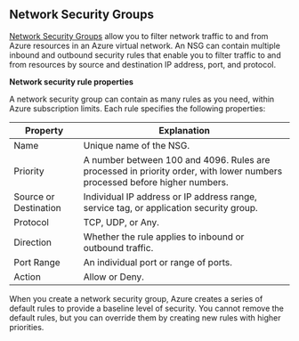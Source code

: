 ## Network Security Groups

[Network Security Groups](https://docs.microsoft.com/azure/virtual-network/security-overview#network-security-groups?azure-portal=true) allow you to filter network traffic to and from Azure resources in an Azure virtual network. An NSG can contain multiple inbound and outbound security rules that enable you to filter traffic to and from resources by source and destination IP address, port, and protocol.

**Network security rule properties**

A network security group can contain as many rules as you  need, within Azure subscription limits. Each rule specifies the following properties:

| Property| Explanation| 
| --- | --- |
| Name |Unique name of the NSG. |
| Priority | A number between 100 and 4096. Rules are processed in priority order, with lower numbers processed before higher numbers. |
| Source or Destination| Individual IP address or IP address range, service tag, or application security group. |
| Protocol | TCP, UDP, or Any.|
| Direction| Whether the rule applies to inbound or outbound traffic. |
| Port Range | An individual port or range of ports. |
| Action | Allow or Deny. |

When you create a network security group, Azure creates a series of default rules to provide a baseline level of security. You cannot remove the default rules, but you can override them by creating new rules with higher priorities.

